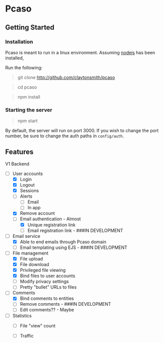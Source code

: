 # Pcaso


## Getting Started 

### Installation

Pcaso is meant to run in a linux environment. Assuming [nodejs](https://nodejs.org/en/download/package-manager/) has been installed, 

Run the following:
> git clone http://github.com/claytonsmith/pcaso

> cd pcaso

> npm install

### Starting the server
> npm start 

By default, the server will run on port 3000. If you wish to change the port number, be sure to change the auth paths in `config/auth`.

## Features

V1 Backend 

- [ ] User accounts 
  - [X] Login 
  - [X] Logout
  - [X] Sessions 
  - [ ] Alerts 
    - [ ] Email
    - [ ] In app
  - [X] Remove account
  - [ ] Email authentication - Almost
    - [X] Unique registration link
    - [ ] Email registration link - ###IN DEVELOPMENT
- [ ] Email service
  - [X] Able to end emails through Pcaso domain
  - [ ] Email templating using EJS - ###IN DEVELOPMENT
- [ ] File management
  - [X] File upload
  - [X] File download
  - [X] Privileged file viewing
  - [X] Bind files to user accounts 
  - [ ] Modify privacy settings
  - [ ] Pretty "bullet" URLs to files 
- [ ] Comments
  - [X] Bind comments to entities 
  - [ ] Remove comments - ###IN DEVELOPMENT
  - [ ] Edit comments?? - Maybe
- [ ] Statistics
  - [ ] File "view" count
  - [ ] Traffic







 
